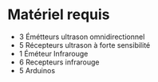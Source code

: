 # Matériel requis

* 3 Émétteurs ultrason omnidirectionnel
* 5 Récepteurs ultrason à forte sensibilité
* 1 Éméteur Infrarouge
* 6 Recepteurs infrarouge
* 5 Arduinos
